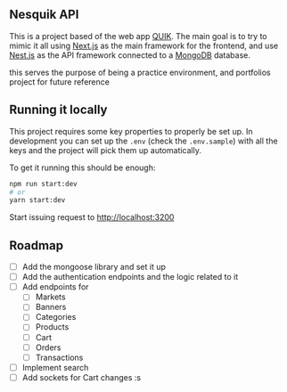 ## Nesquik API

This is a project based of the web app [QUIK](www.quikpago.com). The main goal is to try to mimic it all using [Next.js](https://nextjs.org/) as the main framework for the frontend, and use [Nest.js](https://nestjs.com/) as the API framework connected to a [MongoDB](https://www.mongodb.com/) database.

this serves the purpose of being a practice environment, and portfolios project for future reference

## Running it locally

This project requires some key properties to properly be set up. In development you can set up the `.env` (check the `.env.sample`) with all the keys and the project will pick them up automatically.

To get it running this should be enough:

```bash
npm run start:dev
# or
yarn start:dev
```

Start issuing request to [http://localhost:3200](http://localhost:3200)

## Roadmap

- [ ] Add the mongoose library and set it up
- [ ] Add the authentication endpoints and the logic related to it
- [ ] Add endpoints for
  - [ ] Markets
  - [ ] Banners
  - [ ] Categories
  - [ ] Products
  - [ ] Cart
  - [ ] Orders
  - [ ] Transactions
- [ ] Implement search
- [ ] Add sockets for Cart changes :s
